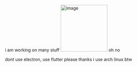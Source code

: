 i am working on many stuff
<img width="154" alt="image" src="https://user-images.githubusercontent.com/52004020/140173010-10fb35aa-3065-495a-b718-4ed42ff9ee4b.png">
oh no

dont use electron, use flutter please thanks
i use arch linux btw
